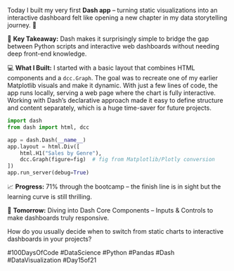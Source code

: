 Today I built my very first **Dash app** – turning static visualizations into an interactive dashboard felt like opening a new chapter in my data storytelling journey. 🚀  

🎯 **Key Takeaway:** Dash makes it surprisingly simple to bridge the gap between Python scripts and interactive web dashboards without needing deep front-end knowledge.  

💻 **What I Built:** I started with a basic layout that combines HTML components and a `dcc.Graph`. The goal was to recreate one of my earlier Matplotlib visuals and make it dynamic. With just a few lines of code, the app runs locally, serving a web page where the chart is fully interactive. Working with Dash’s declarative approach made it easy to define structure and content separately, which is a huge time-saver for future projects.  

```python
import dash
from dash import html, dcc

app = dash.Dash(__name__)
app.layout = html.Div([
    html.H1("Sales by Genre"),
    dcc.Graph(figure=fig)  # fig from Matplotlib/Plotly conversion
])
app.run_server(debug=True)
```

📈 **Progress:** 71% through the bootcamp – the finish line is in sight but the learning curve is still thrilling.  

🚀 **Tomorrow:** Diving into Dash Core Components – Inputs & Controls to make dashboards truly responsive.  

How do you usually decide when to switch from static charts to interactive dashboards in your projects?  

#100DaysOfCode #DataScience #Python #Pandas #Dash #DataVisualization #Day15of21